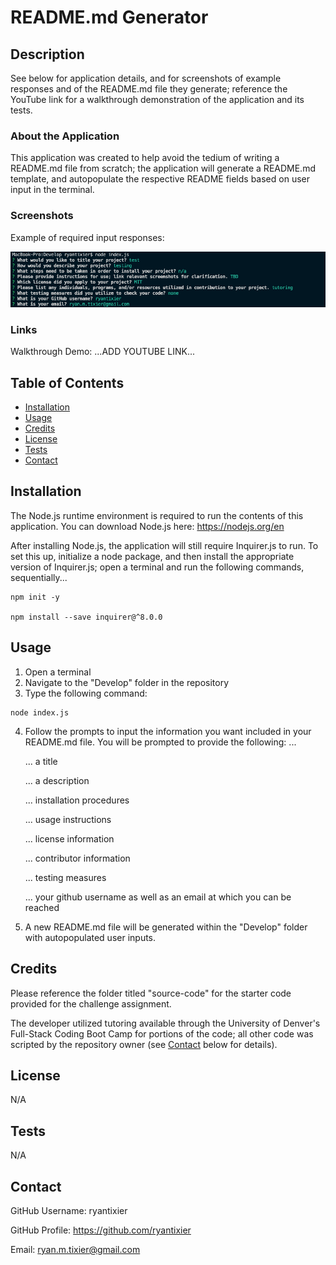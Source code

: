 # README.md Generator

## Description

See below for application details, and for screenshots of example responses and of the README.md file they generate; reference the YouTube link for a walkthrough demonstration of the application and its tests.

### About the Application

This application was created to help avoid the tedium of writing a README.md file from scratch; the application will generate a README.md template, and autopopulate the respective README fields based on user input in the terminal.

### Screenshots

Example of required input responses:

![Sample inputs](/assets/Screenshot%202023-06-21%20at%205.53.35%20PM.png)

### Links

Walkthrough Demo:
...ADD YOUTUBE LINK...

## Table of Contents

- [Installation](#installation)
- [Usage](#usage)
- [Credits](#credits)
- [License](#license)
- [Tests](#tests)
- [Contact](#contact)

## Installation

The Node.js runtime environment is required to run the contents of this application. You can download Node.js here:
https://nodejs.org/en

After installing Node.js, the application will still require Inquirer.js to run. To set this up, initialize a node package, and then install the appropriate version of Inquirer.js; open a terminal and run the following commands, sequentially...

```
npm init -y

npm install --save inquirer@^8.0.0
```

## Usage

1. Open a terminal
2. Navigate to the "Develop" folder in the repository
3. Type the following command:

```
node index.js
```

4. Follow the prompts to input the information you want included in your README.md file. You will be prompted to provide the following: ...

   ... a title

   ... a description

   ... installation procedures

   ... usage instructions

   ... license information

   ... contributor information

   ... testing measures

   ... your github username as well as an email at which you can be reached

5. A new README.md file will be generated within the "Develop" folder with autopopulated user inputs.

## Credits

Please reference the folder titled "source-code" for the starter code provided for the challenge assignment.

The developer utilized tutoring available through the University of Denver's Full-Stack Coding Boot Camp for portions of the code; all other code was scripted by the repository owner (see [Contact](#contact) below for details).

## License

N/A

## Tests

N/A

## Contact

GitHub Username: ryantixier

GitHub Profile: https://github.com/ryantixier

Email: ryan.m.tixier@gmail.com
